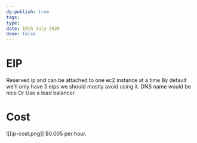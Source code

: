 ```yaml
---
dg-publish: true
tags: 
type: 
date: 19th July 2025
done: false
---
```


# EIP
Reserved ip and can be attached to one ec2 instance at a time
By default we'll only have 5 eips
we should mostly avoid using it. 
DNS name would be nice
Or Use a load balancer
# Cost
![[ip-cost.png]]
$0.005 per hour.

